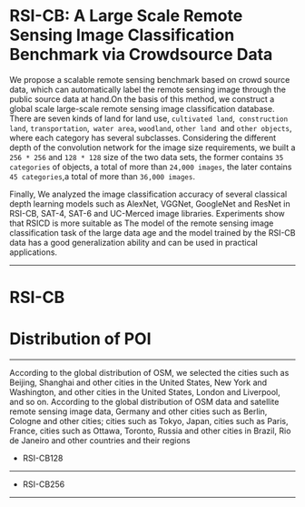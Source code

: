 RSI-CB: A Large Scale Remote Sensing Image Classification Benchmark via Crowdsource Data
====
We propose a scalable remote sensing benchmark based on crowd source data, which can automatically label the remote sensing image through the public source data at hand.On the basis of this method, we construct a global scale large-scale remote sensing image classification database.  There are seven kinds of land for land use, `cultivated land`,` construction land`, `transportation`,` water area`, `woodland`, `other land `and `other objects`, where each category has several subclasses. Considering the different depth of the convolution network for the image size requirements, we built a` 256 * 256` and `128 * 128` size of the two data sets, the former contains `35 categories` of objects, a total of more than `24,000 images`, the later contains `45 categories`,a total of more than `36,000 images`. 
 
Finally, We analyzed the image classification accuracy of several classical depth learning models such as AlexNet, VGGNet, GoogleNet and ResNet in RSI-CB, SAT-4, SAT-6 and UC-Merced image libraries. Experiments show that RSICD is more suitable as The model of the remote sensing image classification task of the large data age and the model trained by the RSI-CB data has a good generalization ability and can be used in practical applications.

----
RSI-CB
====
# Distribution of POI
----
According to the global distribution of OSM, we selected the cities such as Beijing, Shanghai and other cities in the United States, New York and Washington, and other cities in the United States, London and Liverpool, and so on. According to the global distribution of OSM data and satellite remote sensing image data, Germany and other cities such as Berlin, Cologne and other cities; cities such as Tokyo, Japan, cities such as Paris, France, cities such as Ottawa, Toronto, Russia and other cities in Brazil, Rio de Janeiro and other countries and their regions

* RSI-CB128
-----




* RSI-CB256
--------
